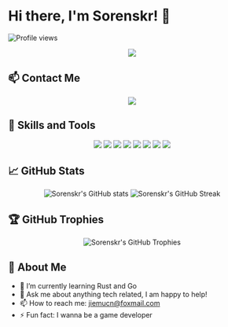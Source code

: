 # Hi there, I'm Sorenskr! 👋

![Profile views](https://komarev.com/ghpvc/?username=Sorenskr&style=flat-square)

<div align="center">
  <img src="https://readme-typing-svg.herokuapp.com/?lines=Welcome+to+my+GitHub+profile!;I+am+a+Full-Stack+Developer;I+love+coding+and+learning+new+things!&center=true&width=500&height=50">
</div>

<!-- 联系方式 -->
## 📫 Contact Me
<p align="center">
  <a href="mailto:your_email@example.com"><img src="https://img.shields.io/badge/Email-jiemucn@foxmail.com-red?style=for-the-badge&logo=gmail"></a>
  <!-- <a href="https://twitter.com/yourusername"><img src="https://img.shields.io/badge/Twitter-@yourusername-blue?style=for-the-badge&logo=twitter"></a>-->
  <!-- <a href="https://linkedin.com/in/yourusername"><img src="https://img.shields.io/badge/LinkedIn-Connect-blue?style=for-the-badge&logo=linkedin"></a>-->
  <!-- <a href="https://yourwebsite.com"><img src="https://img.shields.io/badge/Website-YourWebsite-blue?style=for-the-badge&logo=google-chrome"></a>-->
</p>

<!-- 技能标签 -->
## 💼 Skills and Tools
<p align="center">
  <img src="https://img.shields.io/badge/-HTML5-E34F26?style=flat-square&logo=html5&logoColor=white">
  <img src="https://img.shields.io/badge/-CSS3-1572B6?style=flat-square&logo=css3">
  <img src="https://img.shields.io/badge/-JavaScript-F7DF1E?style=flat-square&logo=javascript">
  <img src="https://img.shields.io/badge/-React-61DAFB?style=flat-square&logo=react">
  <img src="https://img.shields.io/badge/-Node.js-339933?style=flat-square&logo=node.js">
  <img src="https://img.shields.io/badge/-Python-3776AB?style=flat-square&logo=python">
  <img src="https://img.shields.io/badge/-Git-F05032?style=flat-square&logo=git">
  <img src="https://img.shields.io/badge/-GitHub-181717?style=flat-square&logo=github">
</p>

<!-- GitHub 统计数据 -->
## 📈 GitHub Stats
<p align="center">
  <img src="https://github-readme-stats.vercel.app/api?username=Sorenskr&show_icons=true&theme=radical" alt="Sorenskr's GitHub stats" />
  <img src="https://github-readme-streak-stats.herokuapp.com/?user=Sorenskr&theme=radical" alt="Sorenskr's GitHub Streak" />
</p>

<!-- GitHub 奖杯 -->
## 🏆 GitHub Trophies
<p align="center">
  <img src="https://github-profile-trophy.vercel.app/?username=Sorenskr&theme=onedark" alt="Sorenskr's GitHub Trophies" />
</p>

<!-- 关于我 -->
## 🚀 About Me
- 🌱 I’m currently learning Rust and Go
- 💬 Ask me about anything tech related, I am happy to help!
- 📫 How to reach me: jiemucn@foxmail.com
- ⚡ Fun fact: I wanna be a game developer
